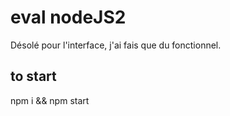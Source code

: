 # eval nodeJS2

Désolé pour l'interface, j'ai fais que du fonctionnel.


## to start

npm i && npm start



